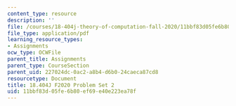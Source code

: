 ```yaml
---
content_type: resource
description: ''
file: /courses/18-404j-theory-of-computation-fall-2020/11bbf83d05fe6b80ef69e40e223ea78f_MIT18_404f20_hw2.pdf
file_type: application/pdf
learning_resource_types:
- Assignments
ocw_type: OCWFile
parent_title: Assignments
parent_type: CourseSection
parent_uid: 227024dc-0ac2-a8b4-d6b0-24caeca87cd8
resourcetype: Document
title: 18.404J F2020 Problem Set 2
uid: 11bbf83d-05fe-6b80-ef69-e40e223ea78f
---
```

